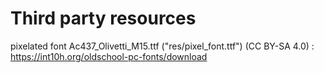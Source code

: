 # Third party resources

pixelated font Ac437_Olivetti_M15.ttf ("res/pixel_font.ttf") (CC BY-SA 4.0) :
https://int10h.org/oldschool-pc-fonts/download

